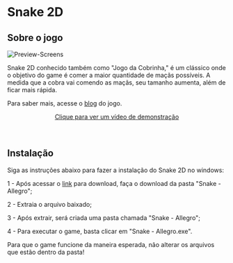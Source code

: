 # Snake 2D

## Sobre o jogo

![Preview-Screens](https://github.com/aleffarias/SnakeGame/blob/master/HomeScreen.png)

Snake 2D conhecido também como "Jogo da Cobrinha," é um clássico onde o objetivo do game é comer a maior quantidade de maçãs possíveis. A medida que a cobra vai comendo as maçãs, seu tamanho aumenta, além de ficar mais rápida.

Para saber mais, acesse o [blog](https://snake2d.blogspot.com/2018/05/conhecendo-o-jogo-snake-2d-conhecido.html) do jogo.

<p align="center">
  <a href="https://www.youtube.com/watch?v=jlyThNo5Wm0">Clique para ver um vídeo de demonstração</a>
  <br/><br/><br/>
</p>


## Instalação

Siga as instruções abaixo para fazer a instalação do Snake 2D no windows:

1 - Após acessar o [link](https://drive.google.com/drive/folders/1JflidkmfrNAszmqSpYV9924uSpvUQ5ZX) para download, faça o download da pasta  "Snake - Allegro";

2 - Extraia o arquivo baixado;

3 - Após extrair, será criada uma pasta chamada "Snake - Allegro";

4 - Para executar o game, basta clicar em "Snake - Allegro.exe".

Para que o game funcione da maneira esperada, não alterar os arquivos que estão dentro da pasta!
